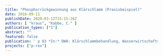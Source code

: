 ```yaml
---
title: "Phosphorrückgewinnung aus Klärschlamm (Praxisbeispiel)"
date: 2016-09-11
publishDate: 2020-03-12T15:15:26Z
authors: [ "kraus", "Kabbe, C." ]
publication_types: ["1"]
abstract: ""
featured: false
publication: ' p 83 *In:* DWA: Klärschlammbehandlung, Wasserwirtschafts-Kurs P/4 mit begleitender Fachausstellung. Kassel. 2016-09-11'
projects: ["p-rex"]
---
```


